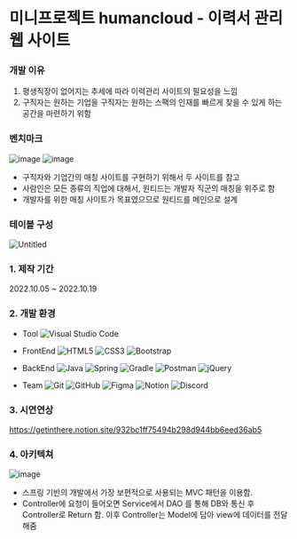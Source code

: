 # 미니프로젝트 humancloud - 이력서 관리 웹 사이트

### 개발 이유
 1. 평생직장이 없어지는 추세에 따라 이력관리 사이트의 필요성을 느낌
 2. 구직자는 원하는 기업을 구직자는 원하는 스팩의 인재를 빠르게 찾을 수 있게 하는 공간을 마련하기 위함
 
### 벤치마크 
 ![image](https://user-images.githubusercontent.com/108394995/210055394-ce885ee2-d47d-4207-8a79-2210ffaba25b.png)
 ![image](https://user-images.githubusercontent.com/108394995/210055406-7a7236f8-02ec-4416-9fdf-94f4ac8bb3da.png)

- 구직자와 기업간의 매칭 사이트를 구현하기 위해서 두 사이트를 참고
- 사람인은 모든 종류의 직업에 대해서, 원티드는 개발자 직군의 매칭을 위주로 함
- 개발자를 위한 매칭 사이트가 목표였으므로 원티드를 메인으로 설계

### 테이블 구성

![Untitled](https://user-images.githubusercontent.com/108394995/210054811-847039dd-2224-4ace-ae97-26af7b3b81f3.png)

### 1. 제작 기간
2022.10.05 ~ 2022.10.19


### 2. 개발 환경

* Tool ![Visual Studio Code](https://img.shields.io/badge/Visual%20Studio%20Code-0078d7.svg?style=for-the-badge&logo=visual-studio-code&logoColor=white) 

* FrontEnd ![HTML5](https://img.shields.io/badge/html5-%23E34F26.svg?style=for-the-badge&logo=html5&logoColor=white)
![CSS3](https://img.shields.io/badge/css3-%231572B6.svg?style=for-the-badge&logo=css3&logoColor=white)
![Bootstrap](https://img.shields.io/badge/bootstrap-%23563D7C.svg?style=for-the-badge&logo=bootstrap&logoColor=white)

* BackEnd ![Java](https://img.shields.io/badge/java-%23ED8B00.svg?style=for-the-badge&logo=java&logoColor=white) 
![Spring](https://img.shields.io/badge/spring-%236DB33F.svg?style=for-the-badge&logo=spring&logoColor=white) 
![Gradle](https://img.shields.io/badge/Gradle-02303A.svg?style=for-the-badge&logo=Gradle&logoColor=white) 
![Postman](https://img.shields.io/badge/Postman-FF6C37?style=for-the-badge&logo=postman&logoColor=white)
![jQuery](https://img.shields.io/badge/jquery-%230769AD.svg?style=for-the-badge&logo=jquery&logoColor=white)

* Team 	![Git](https://img.shields.io/badge/git-%23F05033.svg?style=for-the-badge&logo=git&logoColor=white) ![GitHub](https://img.shields.io/badge/github-%23121011.svg?style=for-the-badge&logo=github&logoColor=white) ![Figma](https://img.shields.io/badge/figma-%23F24E1E.svg?style=for-the-badge&logo=figma&logoColor=white) ![Notion](https://img.shields.io/badge/Notion-%23000000.svg?style=for-the-badge&logo=notion&logoColor=white) ![Discord](https://img.shields.io/badge/Discord-%235865F2.svg?style=for-the-badge&logo=discord&logoColor=white)

### 3. 시연연상
https://getinthere.notion.site/932bc1ff75494b298d944bb6eed36ab5

### 4. 아키텍쳐
![image](https://user-images.githubusercontent.com/108394995/210051500-b1740556-2a00-4c7d-8314-69de845a5822.png)
- 스프링 기반의 개발에서 가장 보편적으로 사용되는 MVC 패턴을 이용함.
- Controller에 요청이 들어오면 Service에서 DAO 를 통해 DB와 통신 후 Controller로 Return 함. 이후 Controller는 Model에 담아 view에 데이터를 전달해줌



